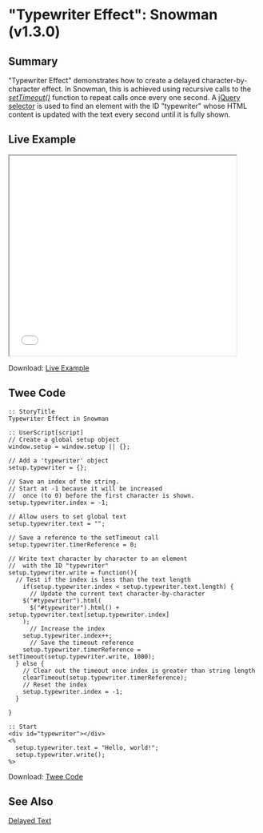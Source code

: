 # "Typewriter Effect": Snowman (v1.3.0)

## Summary

"Typewriter Effect" demonstrates how to create a delayed character-by-character effect. In Snowman, this is achieved using recursive calls to the *[setTimeout()](https://developer.mozilla.org/en-US/docs/Web/API/WindowOrWorkerGlobalScope/setTimeout)* function to repeat calls once every one second. A [jQuery selector](https://api.jquery.com/category/selectors/) is used to find an element with the ID "typewriter" whose HTML content is updated with the text every second until it is fully shown.

## Live Example

<section>
<iframe src="snowman_typewriter_example.html" height=400 width=90%></iframe>

Download: <a href="snowman_typewriter_example.html" target="_blank">Live Example</a>
</section>

## Twee Code

```twee
:: StoryTitle
Typewriter Effect in Snowman

:: UserScript[script]
// Create a global setup object
window.setup = window.setup || {};

// Add a 'typewriter' object
setup.typewriter = {};

// Save an index of the string.
// Start at -1 because it will be increased
//  once (to 0) before the first character is shown.
setup.typewriter.index = -1;

// Allow users to set global text
setup.typewriter.text = "";

// Save a reference to the setTimeout call
setup.typewriter.timerReference = 0;

// Write text character by character to an element
//  with the ID "typewriter"
setup.typewriter.write = function(){
  // Test if the index is less than the text length
    if(setup.typewriter.index < setup.typewriter.text.length) {
      // Update the current text character-by-character
    $("#typewriter").html(
      $("#typewriter").html() + setup.typewriter.text[setup.typewriter.index]
    );
      // Increase the index
    setup.typewriter.index++;
      // Save the timeout reference
    setup.typewriter.timerReference = setTimeout(setup.typewriter.write, 1000);
  } else {
    // Clear out the timeout once index is greater than string length
    clearTimeout(setup.typewriter.timerReference);
    // Reset the index
    setup.typewriter.index = -1;
  }
  
}

:: Start
<div id="typewriter"></div>
<%
  setup.typewriter.text = "Hello, world!";
  setup.typewriter.write();
%>

```

Download: <a href="snowman_typewriter_twee.txt" target="_blank">Twee Code</a>

## See Also

[Delayed Text](../../delayedtext/snowman/snowman_delayedtext.md)
